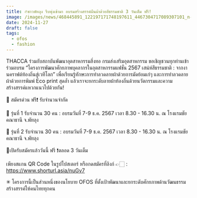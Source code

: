```yaml
---
title: 🔥ชาวพัทลุง รีบพุ่งเข้ามา อบรมสร้างสรรค์ผืนผ้าด้วยสีธรรมชาติ 3 วันเต็ม ฟรี!
image: /images/news/468445891_122197171748197611_4467304717089307101_n-2.jpg
date: 2024-11-27
draft: false
tags:
  - ofos
  - fashion
---
```

THACCA ร่วมกับสถาบันพัฒนาอุตสาหกรรมสิ่งทอ กรมส่งเสริมอุตสาหกรรม ขอเชิญชวนทุกท่านเข้าร่วมอบรม “โครงการพัฒนาศักยภาพบุคลากรในอุตสาหกรรมแฟชั่น 2567 เสน่ห์สีธรรมชาติ : จากงานคราฟต์ท้องถิ่นสู่เวทีโลก” เพื่อเรียนรู้ทักษะการทำลวดลายผ้าด้วยการมัดย้อมเก๋ๆ และการทำลวดลายผ้าด้วยการพิมพ์ Eco print สุดล้ำ แล้วเราจะยกระดับลายผ้าท้องถิ่นด้วยนวัตกรรมและความสร้างสรรค์แหวกแนวไปด้วยกัน!



🚨 สมัครด่วน ฟรี❗️ รับจำนวนจำกัด



🌟 รุ่นที่ 1 รับจำนวน 30 คน : อบรมวันที่ 7-9 ธ.ค. 2567 เวลา 8.30 - 16.30 น. ณ โรงแรมชัยคณาธานี จ.พัทลุง

🌟 รุ่นที่ 2 รับจำนวน 30 คน : อบรมวันที่ 7-9 ธ.ค. 2567 เวลา 8.30 - 16.30 น. ณ โรงแรมชัยคณาธานี จ.พัทลุง



🚩เปิดรับสมัครแล้ววันนี้ ฟรี ❗️ตลอด 3 วันเต็ม

เพียงสแกน QR Code ในรูปโปสเตอร์ หรือกดสมัครที่ลิงก์ 👉🏻 : https://www.shorturl.asia/nuGv7



✳︎ โครงการนี้เป็นส่วนหนึ่งของนโยบาย OFOS ที่ตั้งเป้าพัฒนาและยกระดับศักยภาพด้านวัฒนธรรมสร้างสรรค์ให้คนไทยทุกคน
